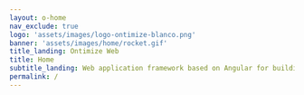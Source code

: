 ```yaml
---
layout: o-home
nav_exclude: true
logo: 'assets/images/logo-ontimize-blanco.png'
banner: 'assets/images/home/rocket.gif'
title_landing: Ontimize Web
title: Home
subtitle_landing: Web application framework based on Angular for building business software.
permalink: /
---
```

